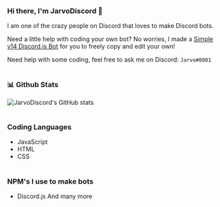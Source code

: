 ### Hi there, I'm JarvoDiscord 👋
I am one of the crazy people on Discord that loves to make Discord bots.

Need a little help with coding your own bot?
No worries, I made a [Simple v14 Discord.js Bot](https://github.com/JarvoDiscord/Simple-v14-Discord.js-Bot) for you to freely copy and edit your own!

Need help with some coding, feel free to ask me on Discord: `Jarvo#0001`

#

### 📊 Github Stats
![JarvoDiscord's GitHub stats](https://github-readme-stats.vercel.app/api?username=JarvoDiscord&show_icons=true&theme=onedark)

#

### Coding Languages
- JavaScript
- HTML
- CSS

#

### NPM's I use to make bots
- Discord.js
And many more
